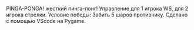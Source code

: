 PINGA-PONGA!
жесткий пинга-понг!
Управление для 1 игрока WS, для 2 игрока стрелки.
Условие победы: Забить 5 шаров противнику.
Сделано с помощью VScode на Pygame.
